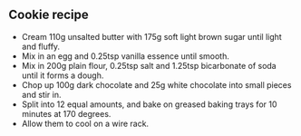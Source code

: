 ## Cookie recipe

- Cream 110g unsalted butter with 175g soft light brown sugar until light and fluffy.
- Mix in an egg and 0.25tsp vanilla essence until smooth.
- Mix in 200g plain flour, 0.25tsp salt and 1.25tsp bicarbonate of soda until it forms a dough.
- Chop up 100g dark chocolate and 25g white chocolate into small pieces and stir in.
- Split into 12 equal amounts, and bake on greased baking trays for 10 minutes at 170 degrees.
- Allow them to cool on a wire rack.
